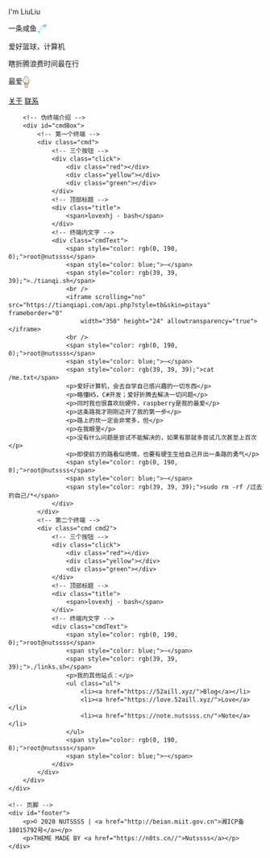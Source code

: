 <!DOCTYPE html>
<html lang="en">

<head>
    <meta charset="UTF-8">
    <meta name="viewport"
        content="width=device-width,initial-scale=1.0,maximum-scale=1.0,minimum-scale=1.0,user-scalable=no">
    <title>Liu's Blog</title>
    <meta name="description"
        content="六六の主页">
    <meta name="keywords" content="Blog,主页">
    <link rel="stylesheet" type="text/css" href="./css/FiraCode.css">
    <link rel="stylesheet" type="text/css" href="./css/nutssss.css">
    <link rel="icon" href="./favicon.ico">
</head>

<body>
    <div id="box">
        <!-- 个人资料卡片 -->
        <div class="meBox">
            <!-- 头像 -->
            <div class="headPhoto"></div>
            <!-- 介绍 -->
            <div class="meBox-title">
                <p>I'm LiuLiu</p>
                <div class="fg"></div>
            </div>
            <div class="meBox-text">
                <p>一条咸鱼<img src="./img/fish.png" alt="咸鱼" style="width: 20px; vertical-align: middle;"></p>
                <p>爱好篮球，计算机</p>
                <p>瞎折腾浪费时间最在行</p>
                <p>最爱<img src="./img/002.png" alt="冰激凌" style="width: 15px; vertical-align: middle;"></p>
            </div>
            <!-- 两个按钮 -->
            <div class="meBox-Button">
                <a href="#">关于</a>
                <a href="#">联系</a>
            </div>
        </div>

        <!-- 伪终端介绍 -->
        <div id="cmdBox">
            <!-- 第一个终端 -->
            <div class="cmd">
                <!-- 三个按钮 -->
                <div class="click">
                    <div class="red"></div>
                    <div class="yellow"></div>
                    <div class="green"></div>
                </div>
                <!-- 顶部标题 -->
                <div class="title">
                    <span>lovexhj - bash</span>
                </div>
                <!-- 终端内文字 -->
                <div class="cmdText">
                    <span style="color: rgb(0, 190, 0);">root@nutssss</span>
                    <span style="color: blue;">~</span>
                    <span style="color: rgb(39, 39, 39);">./tianqi.sh</span>
                    <br />
                    <iframe scrolling="no" src="https://tianqiapi.com/api.php?style=tb&skin=pitaya" frameborder="0"
                        width="350" height="24" allowtransparency="true"></iframe>
                    <br />
                    <span style="color: rgb(0, 190, 0);">root@nutssss</span>
                    <span style="color: blue;">~</span>
                    <span style="color: rgb(39, 39, 39);">cat /me.txt</span>
                    <p>爱好计算机，会去自学自己感兴趣的一切东西</p>
                    <p>略懂H5，C#开发；爱好折腾去解决一切问题</p>
                    <p>同时我也很喜欢玩硬件，raspberry是我的最爱</p>
                    <p>这条路我才刚刚迈开了我的第一步</p>
                    <p>路上的坎一定会非常多，但</p>
                    <p>在我眼里</p>
                    <p>没有什么问题是尝试不能解决的，如果有那就多尝试几次甚至上百次</p>
                    <p>即使前方的路看似绝境，也要有硬生生给自己开出一条路的勇气</p>
                    <span style="color: rgb(0, 190, 0);">root@nutssss</span>
                    <span style="color: blue;">~</span>
                    <span style="color: rgb(39, 39, 39);">sudo rm -rf /过去的自己/*</span>
                </div>
            </div>
            <!-- 第二个终端 -->
            <div class="cmd cmd2">
                <!-- 三个按钮 -->
                <div class="click">
                    <div class="red"></div>
                    <div class="yellow"></div>
                    <div class="green"></div>
                </div>
                <!-- 顶部标题 -->
                <div class="title">
                    <span>lovexhj - bash</span>
                </div>
                <!-- 终端内文字 -->
                <div class="cmdText">
                    <span style="color: rgb(0, 190, 0);">root@nutssss</span>
                    <span style="color: blue;">~</span>
                    <span style="color: rgb(39, 39, 39);">./links.sh</span>
                    <p>我的其他站点：</p>
                    <ul class="ul">
                        <li><a href="https://52aill.xyz/">Blog</a></li>
                        <li><a href="https://love.52aill.xyz/">Love</a></li>
                        <li><a href="https://note.nutssss.cn/">Note</a></li>
                    </ul>
                    <span style="color: rgb(0, 190, 0);">root@nutssss</span>
                    <span style="color: blue;">~</span>
                </div>
            </div>
        </div>
    </div>

    <!-- 页脚 -->
    <div id="footer">
        <p>© 2020 NUTSSSS | <a href="http://beian.miit.gov.cn">湘ICP备18015792号</a></p>
        <p>THEME MADE BY <a href="https://n0ts.cn//">Nutssss</a></p>
    </div>
</body>

</html>
